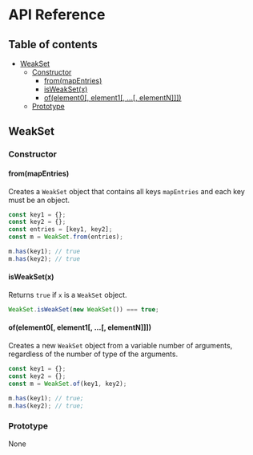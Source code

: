 # API Reference <!-- omit in toc -->

## Table of contents <!-- omit in toc -->

- [WeakSet](#weakset)
  - [Constructor](#constructor)
    - [from(mapEntries)](#frommapentries)
    - [isWeakSet(x)](#isweaksetx)
    - [of(element0[, element1[, ...[, elementN]]])](#ofelement0-element1--elementn)
  - [Prototype](#prototype)

## WeakSet

### Constructor

#### from(mapEntries)

Creates a `WeakSet` object that contains all keys `mapEntries` and each key must be an object.

```ts
const key1 = {};
const key2 = {};
const entries = [key1, key2];
const m = WeakSet.from(entries);

m.has(key1); // true
m.has(key2); // true
```

#### isWeakSet(x)

Returns `true` if `x` is a `WeakSet` object.

```ts
WeakSet.isWeakSet(new WeakSet()) === true;
```

#### of(element0[, element1[, ...[, elementN]]])

Creates a new `WeakSet` object from a variable number of arguments, regardless of the number of type of the arguments.

```ts
const key1 = {};
const key2 = {};
const m = WeakSet.of(key1, key2);

m.has(key1); // true;
m.has(key2); // true;
```

### Prototype

None
